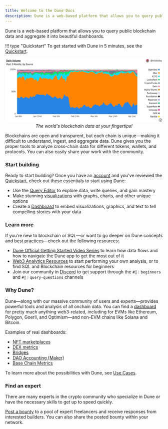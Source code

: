 ```yaml
---
title: Welcome to the Dune Docs
description: Dune is a web-based platform that allows you to query public blockchain data and aggregate it into beautiful dashboards.
---
```


Dune is a web-based platform that allows you to query public blockchain data and aggregate it into beautiful dashboards.

!!! type "Quickstart"
    To get started with Dune in 5 minutes, see the [Quickstart](quickstart.md).


<p align="center">
  <img src="images/quickstart-cover.jpeg" alt="A beautiful dashboard" title="Dashboard" /><br />
  <em>The world's blockchain data at your fingertips!</em>
</p>



Blockchains are open and transparent, but each chain is unique—making it difficult to understand, ingest, and aggregate data. Dune gives you the proper tools to analyze cross-chain data for different tokens, wallets, and protocols. You can also easily share your work with the community.


### Start building

Ready to start building? Once you have an [account](https://dune.com/auth/register) and you’ve reviewed the [Quickstart](quickstart.md), check out these essentials to start using Dune:



* Use the [Query Editor](../app/queries/) to explore data, write queries, and gain mastery
* Make stunning [visualizations](../app/visualizations/) with graphs, charts, and other unique options
* Create a [Dashboard](../app/dashboards/) to embed visualizations, graphics, and text to tell compelling stories with your data


### Learn more

If you’re new to blockchain or SQL—or want to go deeper on Dune concepts and best practices—check out the following resources:



* [Dune Official Getting Started Video Series](https://www.youtube.com/watch?v=S-cctFmR828&list=PLK3b5d4iK10ext4v-GBySekaA8-GP8quD&index=1) to learn how data flows and how to navigate the Dune app to get the most out of it
* [Web3 Analytics Resources](../analytics_guidelines.md) to start performing your own analysis, or to find SQL and Blockchain resources for beginners
* Join our community in [Discord](https://discord.gg/dunecom) to get support through the `#🐥︱beginners` and `#🙋︱query-questions` channels


### Why Dune?

Dune—along with our massive community of users and experts—provides powerful tools and analysis of all onchain data. You can find a [dashboard](https://dune.com/browse/dashboards?q=dex&order=favorites&time_range=all) for pretty much anything web3-related, including for EVMs like Ethereum, Polygon, Goerli, and Optimism—and non-EVM chains like Solana and Bitcoin.

Examples of real dashboards:



* [NFT marketplaces](https://dune.com/hildobby/NFTs)
* [DEX metrics](https://dune.com/hagaetc/dex-metrics)
* [Bridges](https://dune.com/eliasimos/Bridge-Away-(from-Ethereum))
* [DAO Accounting (Maker)](https://dune.com/SebVentures/maker---accounting_1)
* [Base Chain Metrics](https://dune.com/optimismfnd/Optimism)

To learn more about the possibilities with Dune, see [Use Cases](../app/dashboards/).


### Find an expert

There are many experts in the crypto community who specialize in Dune or have the necessary skills to get up to speed quickly.

[Post a bounty](http://bounties.dune.com/) to a pool of expert freelancers and receive responses from interested builders. You can also share the posted bounty within your network.
